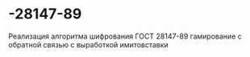 # -28147-89
Реализация алгоритма шифрования ГОСТ 28147-89 гамирование с обратной связью с выработкой имитовставки
